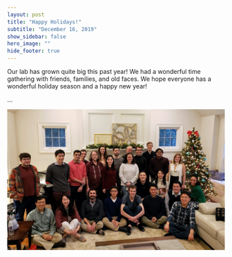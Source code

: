 ```yaml
---
layout: post
title: "Happy Holidays!"
subtitle: "December 16, 2019"
show_sidebar: false
hero_image: ""
hide_footer: true
---
```


Our lab has grown quite big this past year! We had a wonderful time gathering with friends, families, and old faces. We hope everyone has a wonderful holiday season and a happy new year!

...

![Image](/img/news-images/20191214_parklabholidayparty-labonly_02.jpg)

